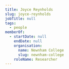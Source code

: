 ```yaml
---
title: Joyce Reynholds
slug: joyce-reynholds
jobTitle: null
tags:
  - people
memberOf:
  - startDate: null
    endDate: null
    organisation:
      name: Newnham College
      slug: newnham-college
    roleName: Researcher
---
```

